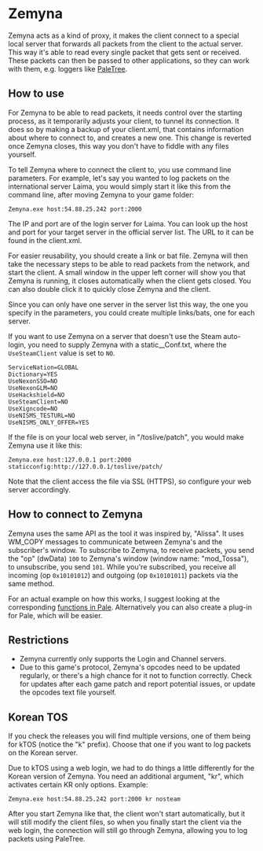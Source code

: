 # Zemyna

Zemyna acts as a kind of proxy, it makes the client connect to a special
local server that forwards all packets from the client to the actual server.
This way it's able to read every single packet that gets sent or received.
These packets can then be passed to other applications, so they can work with
them, e.g. loggers like [PaleTree](https://github.com/exectails/PaleTree).

## How to use

For Zemyna to be able to read packets, it needs control over the starting
process, as it temporarily adjusts your client, to tunnel its connection.
It does so by making a backup of your client.xml, that contains information
about where to connect to, and creates a new one. This change is reverted
once Zemyna closes, this way you don't have to fiddle with any files yourself.

To tell Zemyna where to connect the client to, you use command line parameters.
For example, let's say you wanted to log packets on the international server
Laima, you would simply start it like this from the command line, after moving
Zemyna to your game folder:

`Zemyna.exe host:54.88.25.242 port:2000`

The IP and port are of the login server for Laima. You can look up the host
and port for your target server in the official server list. The URL to it
can be found in the client.xml.

For easier reusability, you should create a link or bat file. Zemyna will
then take the necessary steps to be able to read packets from the network,
and start the client. A small window in the upper left corner will show you
that Zemyna is running, it closes automatically when the client gets closed.
You can also double click it to quickly close Zemyna and the client.

Since you can only have one server in the server list this way, the one you
specify in the parameters, you could create multiple links/bats, one for each
server.

If you want to use Zemyna on a server that doesn't use the Steam auto-login,
you need to supply Zemyna with a static\_\_Conf.txt, where the `UseSteamClient`
value is set to `NO`.

```
ServiceNation=GLOBAL
Dictionary=YES
UseNexonSSO=NO
UseNexonGLM=NO
UseHackshield=NO
UseSteamClient=NO
UseXigncode=NO
UseNISMS_TESTURL=NO
UseNISMS_ONLY_OFFER=YES
```

If the file is on your local web server, in "/toslive/patch", you would make
Zemyna use it like this:

`Zemyna.exe host:127.0.0.1 port:2000 staticconfig:http://127.0.0.1/toslive/patch/`

Note that the client access the file via SSL (HTTPS), so configure your web
server accordingly.

## How to connect to Zemyna

Zemyna uses the same API as the tool it was inspired by, "Alissa". It uses
WM_COPY messages to communicate between Zemyna's and the subscriber's window.
To subscribe to Zemyna, to receive packets, you send the "op" (dwData) `100`
to Zemyna's window (window name: "mod_Tossa"), to unsubscribe, you send `101`.
While you're subscribed, you receive all incoming (op `0x10101012`) and
outgoing (op `0x10101011`) packets via the same method.

For an actual example on how this works, I suggest looking at the corresponding
[functions in Pale](https://github.com/exectails/PaleTree/blob/master/PaleTree/FrmMain.cs#L561).
Alternatively you can also create a plug-in for Pale, which will be easier.

## Restrictions

- Zemyna currently only supports the Login and Channel servers.
- Due to this game's protocol, Zemyna's opcodes need to be updated regularly,
or there's a high chance for it not to function correctly. Check for updates
after each game patch and report potential issues, or update the opcodes text
file yourself.

## Korean TOS

If you check the releases you will find multiple versions, one of them being
for kTOS (notice the "k" prefix). Choose that one if you want to log packets
on the Korean server.

Due to kTOS using a web login, we had to do things a little differently for
the Korean version of Zemyna. You need an additional argument, "kr", which
activates certain KR only options. Example:

`Zemyna.exe host:54.88.25.242 port:2000 kr nosteam`

After you start Zemyna like that, the client won't start automatically, but it
will still modify the client files, so when you finally start the client via
the web login, the connection will still go through Zemyna, allowing you to log
packets using PaleTree.
